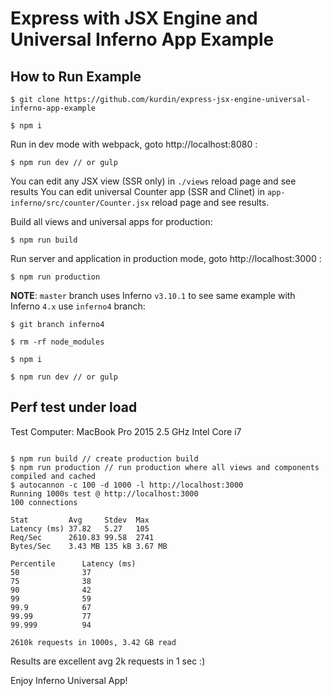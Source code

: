 # Express with JSX Engine and Universal Inferno App Example

## How to Run Example

`$ git clone https://github.com/kurdin/express-jsx-engine-universal-inferno-app-example`

`$ npm i`

Run in dev mode with webpack, goto http://localhost:8080 :

`$ npm run dev // or gulp`

You can edit any JSX view (SSR only) in `./views` reload page and see results
You can edit universal Counter app (SSR and Clinet) in `app-inferno/src/counter/Counter.jsx` reload page and see results.

Build all views and universal apps for production:

`$ npm run build`

Run server and application in production mode, goto http://localhost:3000 :

`$ npm run production`

**NOTE**: `master` branch uses Inferno `v3.10.1` to see same example with Inferno `4.x` use `inferno4` branch:

`$ git branch inferno4`

`$ rm -rf node_modules`

`$ npm i`

`$ npm run dev // or gulp`

## Perf test under load

Test Computer: MacBook Pro 2015 2.5 GHz Intel Core i7

```shell

$ npm run build // create production build
$ npm run production // run production where all views and components compiled and cached
$ autocannon -c 100 -d 1000 -l http://localhost:3000
Running 1000s test @ http://localhost:3000
100 connections

Stat         Avg     Stdev  Max     
Latency (ms) 37.82   5.27   105     
Req/Sec      2610.83 99.58  2741    
Bytes/Sec    3.43 MB 135 kB 3.67 MB 

Percentile      Latency (ms)      
50              37                
75              38                
90              42                
99              59                
99.9            67                
99.99           77                
99.999          94                

2610k requests in 1000s, 3.42 GB read

```
Results are excellent avg 2k requests in 1 sec :)

Enjoy Inferno Universal App!
